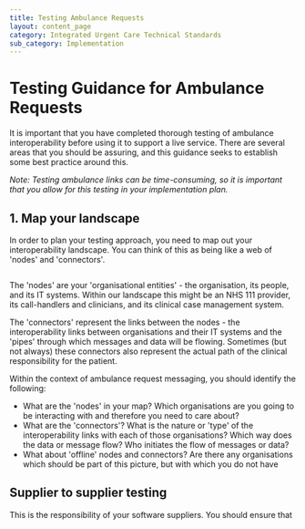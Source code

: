 ```yaml
---
title: Testing Ambulance Requests
layout: content_page
category: Integrated Urgent Care Technical Standards
sub_category: Implementation
---
```


# Testing Guidance for Ambulance Requests

It is important that you have completed thorough testing of ambulance interoperability before using it to support a live service. There are several areas that you should be assuring, and this guidance seeks to establish some best practice around this.

*Note: Testing ambulance links can be time-consuming, so it is important that you allow for this testing in your implementation plan.*

## 1. Map your landscape

In order to plan your testing approach, you need to map out your interoperability landscape. You can think of this as being like a web of 'nodes' and 'connectors'. 

<image of nodes and connectors>

The 'nodes' are your 'organisational entities' - the organisation, its people, and its IT systems. Within our landscape this might be an NHS 111 provider, its call-handlers and clinicians, and its clinical case management system.

The 'connectors' represent the  links between the nodes - the interoperability links between organisations and their IT systems and the 'pipes' through which messages and data will be flowing. Sometimes (but not always) these connectors also represent the actual path of the clinical responsibility for the patient. 

Within the context of ambulance request messaging, you should identify the following:

- What are the 'nodes' in your map? Which organisations are you going to be interacting with and therefore you need to care about? 
- What are the 'connectors'? What is the nature or 'type' of the interoperability links with each of those organisations? Which way does the data or message flow? Who initiates the flow of messages or data?
- What about 'offline' nodes and connectors? Are there any organisations which should be part of this picture, but with which you do not have 



## Supplier to supplier testing

This is the responsibility of your software suppliers. You should ensure that 

